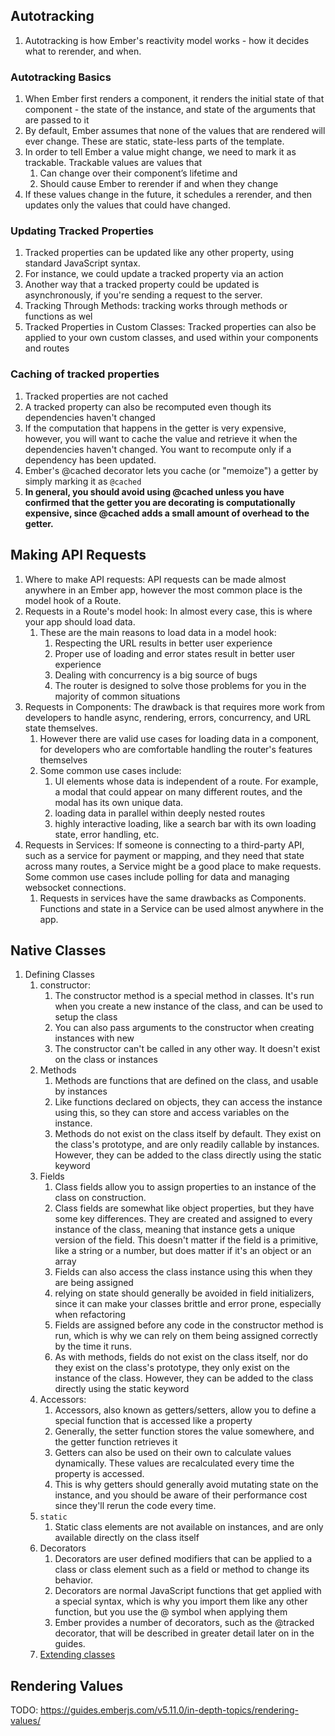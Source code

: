 ## Autotracking

1. Autotracking is how Ember's reactivity model works - how it decides what to rerender, and when.

### Autotracking Basics

1. When Ember first renders a component, it renders the initial state of that component - the state of the instance, and state of the arguments that are passed to it
2. By default, Ember assumes that none of the values that are rendered will ever change. These are static, state-less parts of the template.
3. In order to tell Ember a value might change, we need to mark it as trackable. Trackable values are values that
   1. Can change over their component’s lifetime and
   2. Should cause Ember to rerender if and when they change
4. If these values change in the future, it schedules a rerender, and then updates only the values that could have changed.

### Updating Tracked Properties

1. Tracked properties can be updated like any other property, using standard JavaScript syntax.
2. For instance, we could update a tracked property via an action
3. Another way that a tracked property could be updated is asynchronously, if you're sending a request to the server.
4. Tracking Through Methods: tracking works through methods or functions as wel
5. Tracked Properties in Custom Classes: Tracked properties can also be applied to your own custom classes, and used within your components and routes

### Caching of tracked properties

1. Tracked properties are not cached
2. A tracked property can also be recomputed even though its dependencies haven't changed
3. If the computation that happens in the getter is very expensive, however, you will want to cache the value and retrieve it when the dependencies haven't changed. You want to recompute only if a dependency has been updated.
4. Ember's @cached decorator lets you cache (or "memoize") a getter by simply marking it as `@cached`
5. **In general, you should avoid using @cached unless you have confirmed that the getter you are decorating is computationally expensive, since @cached adds a small amount of overhead to the getter.**

## Making API Requests

1. Where to make API requests: API requests can be made almost anywhere in an Ember app, however the most common place is the model hook of a Route.
2. Requests in a Route's model hook: In almost every case, this is where your app should load data.
   1. These are the main reasons to load data in a model hook:
      1. Respecting the URL results in better user experience
      2. Proper use of loading and error states result in better user experience
      3. Dealing with concurrency is a big source of bugs
      4. The router is designed to solve those problems for you in the majority of common situations
3. Requests in Components: The drawback is that requires more work from developers to handle async, rendering, errors, concurrency, and URL state themselves.
   1. However there are valid use cases for loading data in a component, for developers who are comfortable handling the router's features themselves
   2. Some common use cases include:
      1. UI elements whose data is independent of a route. For example, a modal that could appear on many different routes, and the modal has its own unique data.
      2. loading data in parallel within deeply nested routes
      3. highly interactive loading, like a search bar with its own loading state, error handling, etc.
4. Requests in Services: If someone is connecting to a third-party API, such as a service for payment or mapping, and they need that state across many routes, a Service might be a good place to make requests. Some common use cases include polling for data and managing websocket connections.
   1. Requests in services have the same drawbacks as Components. Functions and state in a Service can be used almost anywhere in the app.

## Native Classes

1. Defining Classes
   1. constructor:
      1. The constructor method is a special method in classes. It's run when you create a new instance of the class, and can be used to setup the class
      2. You can also pass arguments to the constructor when creating instances with new
      3. The constructor can't be called in any other way. It doesn't exist on the class or instances
   2. Methods
      1. Methods are functions that are defined on the class, and usable by instances
      2. Like functions declared on objects, they can access the instance using this, so they can store and access variables on the instance.
      3. Methods do not exist on the class itself by default. They exist on the class's prototype, and are only readily callable by instances. However, they can be added to the class directly using the static keyword
   3. Fields
      1. Class fields allow you to assign properties to an instance of the class on construction.
      2. Class fields are somewhat like object properties, but they have some key differences. They are created and assigned to every instance of the class, meaning that instance gets a unique version of the field. This doesn't matter if the field is a primitive, like a string or a number, but does matter if it's an object or an array
      3. Fields can also access the class instance using this when they are being assigned
      4. relying on state should generally be avoided in field initializers, since it can make your classes brittle and error prone, especially when refactoring
      5. Fields are assigned before any code in the constructor method is run, which is why we can rely on them being assigned correctly by the time it runs.
      6. As with methods, fields do not exist on the class itself, nor do they exist on the class's prototype, they only exist on the instance of the class. However, they can be added to the class directly using the static keyword
   4. Accessors:
      1. Accessors, also known as getters/setters, allow you to define a special function that is accessed like a property
      2. Generally, the setter function stores the value somewhere, and the getter function retrieves it
      3. Getters can also be used on their own to calculate values dynamically. These values are recalculated every time the property is accessed.
      4. This is why getters should generally avoid mutating state on the instance, and you should be aware of their performance cost since they'll rerun the code every time.
   5. `static`
      1. Static class elements are not available on instances, and are only available directly on the class itself
   6. Decorators
      1. Decorators are user defined modifiers that can be applied to a class or class element such as a field or method to change its behavior.
      2. Decorators are normal JavaScript functions that get applied with a special syntax, which is why you import them like any other function, but you use the @ symbol when applying them
      3. Ember provides a number of decorators, such as the @tracked decorator, that will be described in greater detail later on in the guides.
   7. [Extending classes](https://guides.emberjs.com/v5.11.0/in-depth-topics/native-classes-in-depth/#toc_extending-classes)

## Rendering Values

TODO: https://guides.emberjs.com/v5.11.0/in-depth-topics/rendering-values/
